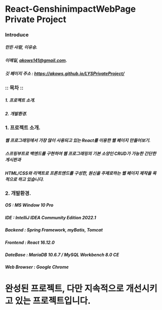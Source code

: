 # React-GenshinimpactWebPage Private Project

### Introduce
##### 만든 사람, 이유승.
##### 이메일, akows141@gmail.com.

##### 깃 페이지 주소 : https://akows.github.io/LYSPrivateProject/

### :: 목차 ::

##### 1. 프로젝트 소개.
##### 2. 개발환경.
  
### 1. 프로젝트 소개.

##### 웹 프로그래밍에서 가장 많이 사용되고 있는 React를 이용한 웹 페이지 만들어보기.
##### 스프링부트로 백엔드를 구현하여 웹 프로그래밍의 기본 소양인 CRUD가 가능한 간단한 게시판과 
##### HTML/CSS와 리액트로 프론트엔드를 구성한, 원신을 주제로하는 웹 페이지 제작을 목적으로 하고 있습니다.

### 2. 개발환경.

##### OS : MS Window 10 Pro
##### IDE : IntelliJ IDEA Community Edition 2022.1
##### Backend : Spring Framework, myBatis, Tomcat
##### Frontend : React 16.12.0
##### DateBase : MariaDB 10.6.7 / MySQL Workbench 8.0 CE
##### Web Browser : Google Chrome

# 완성된 프로젝트, 다만 지속적으로 개선시키고 있는 프로젝트입니다.

